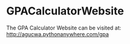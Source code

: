 # GPACalculatorWebsite
The GPA Calculator Website can be visited at: http://agucwa.pythonanywhere.com/gpa
